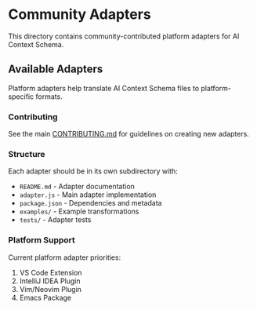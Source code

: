 # Community Adapters

This directory contains community-contributed platform adapters for AI Context Schema.

## Available Adapters

Platform adapters help translate AI Context Schema files to platform-specific formats.

### Contributing

See the main [CONTRIBUTING.md](../../CONTRIBUTING.md) for guidelines on creating new adapters.

### Structure

Each adapter should be in its own subdirectory with:

- `README.md` - Adapter documentation
- `adapter.js` - Main adapter implementation
- `package.json` - Dependencies and metadata
- `examples/` - Example transformations
- `tests/` - Adapter tests

### Platform Support

Current platform adapter priorities:

1. VS Code Extension
2. IntelliJ IDEA Plugin
3. Vim/Neovim Plugin
4. Emacs Package
